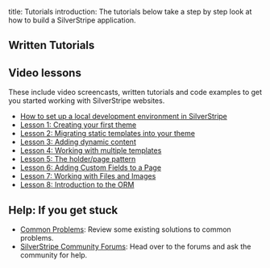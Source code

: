 title: Tutorials
introduction: The tutorials below take a step by step look at how to build a SilverStripe application.

## Written Tutorials

##  Video lessons
These include video screencasts, written tutorials and code examples to get you started working with SilverStripe websites.

* [How to set up a local development environment in SilverStripe](https://vimeo.com/108861537)
* [Lesson 1: Creating your first theme](http://www.silverstripe.org/learn/lessons/lesson-1-creating-your-first-theme/)
* [Lesson 2: Migrating static templates into your theme](http://www.silverstripe.org/learn/lessons/lesson-2-migrating-static-templates-into-your-theme/)
* [Lesson 3: Adding dynamic content](http://www.silverstripe.org/learn/lessons/lesson-3-adding-dynamic-content/)
* [Lesson 4: Working with multiple templates](http://www.silverstripe.org/learn/lessons/lesson-4-working-with-multiple-templates/)
* [Lesson 5: The holder/page pattern](http://www.silverstripe.org/learn/lessons/lesson-5-the-holderpage-pattern/)
* [Lesson 6: Adding Custom Fields to a Page](http://www.silverstripe.org/learn/lessons/lesson-6-adding-custom-fields-to-a-page/)
* [Lesson 7: Working with Files and Images](http://www.silverstripe.org/learn/lessons/lesson-7-working-with-files-and-images/)
* [Lesson 8: Introduction to the ORM](http://www.silverstripe.org/learn/lessons/lesson-8-introduction-to-the-orm)


## Help: If you get stuck

 * [Common Problems](/getting_started/installation/common_problems): Review some existing solutions to common problems.
 * [SilverStripe Community Forums](http://www.silverstripe.org/community/forums/): Head over to the forums and ask the community
for help.
